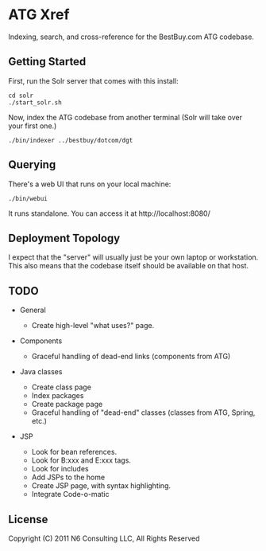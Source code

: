 # ATG Xref

Indexing, search, and cross-reference for the BestBuy.com ATG
codebase.

## Getting Started

First, run the Solr server that comes with this install:

    cd solr
    ./start_solr.sh

Now, index the ATG codebase from another terminal (Solr will take over
your first one.)

    ./bin/indexer ../bestbuy/dotcom/dgt

## Querying

There's a web UI that runs on your local machine:

    ./bin/webui

It runs standalone. You can access it at http://localhost:8080/

## Deployment Topology

I expect that the "server" will usually just be your own laptop or
workstation. This also means that the codebase itself should be
available on that host.


## TODO

* General
    * Create high-level "what uses?" page.

* Components
    * Graceful handling of dead-end links (components from ATG)

* Java classes
    * Create class page
    * Index packages
    * Create package page
    * Graceful handling of "dead-end" classes (classes from ATG, Spring, etc.)

* JSP
    * Look for bean references.
    * Look for B:xxx and E:xxx tags.
    * Look for includes
    * Add JSPs to the home
    * Create JSP page, with syntax highlighting.
    * Integrate Code-o-matic

## License

Copyright (C) 2011 N6 Consulting LLC, All Rights Reserved

